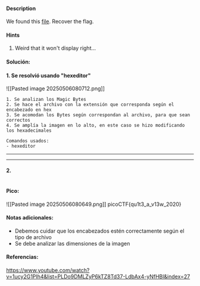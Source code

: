 
#### Description
We found this [file](https://mercury.picoctf.net/static/06a5e4ab22ba52cd66a038d51a6cc07b/tunn3l_v1s10n). Recover the flag.

#### Hints 
1. Weird that it won't display right...

#### Solución:

#### 1. Se resolvió usando "hexeditor"
![[Pasted image 20250506080712.png]]

````
1. Se analizan los Magic Bytes
2. Se hace el archivo con la extensión que corresponda según el encabezado en hex
3. Se acomodan los Bytes según correspondan al archivo, para que sean correctos
4. Se amplía la imagen en lo alto, en este caso se hizo modificando los hexadecimales

Comandos usados:
- hexeditor
`````




--- 
---
#### 2.

````

`````


#### Pico:
![[Pasted image 20250506080649.png]]
picoCTF{qu1t3_a_v13w_2020}


#### Notas adicionales:
- Debemos cuidar que los encabezados estén correctamente según el tipo de archivo
- Se debe analizar las dimensiones de la imagen


#### Referencias:
https://www.youtube.com/watch?v=1ucy2G1PIh4&list=PLDo9DMLZyP6kTZ8Td37-LdbAx4-yNfHBl&index=27


